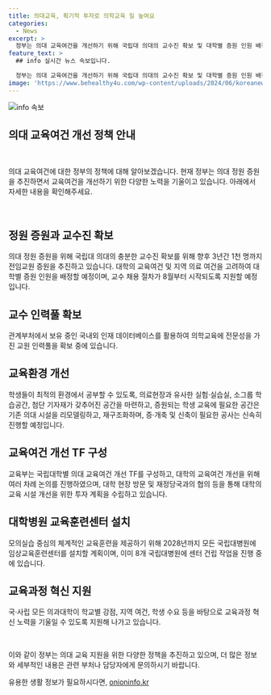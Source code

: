 ```yaml
---
title: 의대교육, 획기적 투자로 의학교육 질 높여요
categories:
  - News
excerpt: >
  정부는 의대 교육여건을 개선하기 위해 국립대 의대의 교수진 확보 및 대학별 증원 인원 배정, 의료현장과 유사한 환경에서의 교육지원을 추진하고 있다. 또한, 대학병원에 임상교육훈련센터 설치 및 의과대학의 교육과정 혁신을 지원하며, 의대 교육 지원을 위한 정부 예산안을 마련하여 발표할 예정이다. 교육부는 이와 관련한 TF를 구성하여 대학의 교육여건을 개선하기 위한 논의와 투자 계획을 수립하고 있으며, 교육 현장과의 소통을 통해 교육 여건 개선을 추진하고 있다.
feature_text: >
  ## info 실시간 뉴스 속보입니다.

  정부는 의대 교육여건을 개선하기 위해 국립대 의대의 교수진 확보 및 대학별 증원 인원 배정, 의료현장과 유사한 환경에서의 교육지원을 추진하고 있다. 또한, 대학병원에 임상교육훈련센터 설치 및 의과대학의 교육과정 혁신을 지원하며, 의대 교육 지원을 위한 정부 예산안을 마련하여 발표할 예정이다. 교육부는 이와 관련한 TF를 구성하여 대학의 교육여건을 개선하기 위한 논의와 투자 계획을 수립하고 있으며, 교육 현장과의 소통을 통해 교육 여건 개선을 추진하고 있다.
image: 'https://www.behealthy4u.com/wp-content/uploads/2024/06/koreanews.jpg'
---
```


<p><img src="https://www.behealthy4u.com/wp-content/uploads/2024/06/koreanews.jpg" alt="info 속보" /></p>

<h2 data-ke-size="size26">의대 교육여건 개선 정책 안내</h2>

<p data-ke-size="size16">&nbsp;</p>

<p>의대 교육여건에 대한 정부의 정책에 대해 알아보겠습니다. 현재 정부는 의대 정원 증원을 추진하면서 교육여건을 개선하기 위한 다양한 노력을 기울이고 있습니다. 아래에서 자세한 내용을 확인해주세요.</p>

<p data-ke-size="size16">&nbsp;</p>

<h2>정원 증원과 교수진 확보</h2>

<p>의대 정원 증원을 위해 국립대 의대의 충분한 교수진 확보를 위해 향후 3년간 1천 명까지 전임교원 증원을 추진하고 있습니다. 대학의 교육여건 및 지역 의료 여건을 고려하여 대학별 증원 인원을 배정할 예정이며, 교수 채용 절차가 8월부터 시작되도록 지원할 예정입니다.</p>

<h2>교수 인력풀 확보</h2>

<p>관계부처에서 보유 중인 국내외 인재 데이터베이스를 활용하여 의학교육에 전문성을 가진 교원 인력풀을 확보 중에 있습니다.</p>

<h2>교육환경 개선</h2>

<p>학생들이 최적의 환경에서 공부할 수 있도록, 의료현장과 유사한 실험·실습실, 소그룹 학습공간, 첨단 기자재가 갖추어진 공간을 마련하고, 증원되는 학생 교육에 필요한 공간은 기존 의대 시설을 리모델링하고, 재구조화하며, 증·개축 및 신축이 필요한 공사는 신속히 진행할 예정입니다.</p>

<h2>교육여건 개선 TF 구성</h2>

<p>교육부는 국립대학별 의대 교육여건 개선 TF를 구성하고, 대학의 교육여건 개선을 위해 여러 차례 논의를 진행하였으며, 대학 현장 방문 및 재정당국과의 협의 등을 통해 대학의 교육 시설 개선을 위한 투자 계획을 수립하고 있습니다.</p>

<h2>대학병원 교육훈련센터 설치</h2>

<p>모의실습 중심의 체계적인 교육훈련을 제공하기 위해 2028년까지 모든 국립대병원에 임상교육훈련센터를 설치할 계획이며, 이미 8개 국립대병원에 센터 건립 작업을 진행 중에 있습니다.</p>

<h2>교육과정 혁신 지원</h2>

<p>국·사립 모든 의과대학이 학교별 강점, 지역 여건, 학생 수요 등을 바탕으로 교육과정 혁신 노력을 기울일 수 있도록 지원해 나가고 있습니다.</p>

<p data-ke-size="size16">&nbsp;</p>

<p>이와 같이 정부는 의대 교육 지원을 위한 다양한 정책을 추진하고 있으며, 더 많은 정보와 세부적인 내용은 관련 부처나 담당자에게 문의하시기 바랍니다.</p>
유용한 생활 정보가 필요하시다면, <a href="https://onioninfo.kr" rel="dofollow">onioninfo.kr</a>


